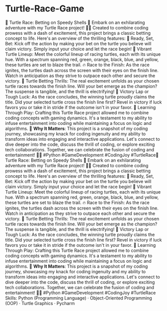 # Turtle-Race-Game
🐢 Turtle Race: Betting on Speedy Shells 🏁
Embark on an exhilarating adventure with my Turtle Race project! 🐢🏁 Created to combine coding prowess with a dash of excitement, this project brings a classic betting concept to life. Here's an overview of the thrilling features:
🏁 Ready, Set, Bet: Kick off the action by making your bet on the turtle you believe will claim victory. Simply input your choice and let the race begin!
🎨 Vibrant Turtle Lineup: Meet the colorful lineup of racing turtles, each with its unique hue. With a spectrum spanning red, green, orange, black, blue, and yellow, these turtles are set to blaze the trail.
🔥 Race to the Finish: As the race ignites, the turtles dash across the screen with their eyes on the finish line. Watch in anticipation as they strive to outpace each other and secure the victory.
🤔 Turtle Betting Thrills: The real excitement unfolds as your chosen turtle races towards the finish line. Will your bet emerge as the champion? The suspense is tangible, and the thrill is electrifying!
🥇 Victory Lap or Tough Luck: As the race concludes, the winning turtle proudly claims the title. Did your selected turtle cross the finish line first? Revel in victory if luck favors you or take it in stride if the outcome isn't in your favor.
🚀 Learning Through Play: Crafting this Turtle Race project allowed me to combine coding concepts with gaming dynamics. It's a testament to my ability to infuse entertainment into coding while maintaining a focus on logic and algorithms.
👾 **Why It Matters**: This project is a snapshot of my coding journey, showcasing my knack for coding ingenuity and my ability to transform ideas into engaging and interactive applications.
Let's connect to dive deeper into the code, discuss the thrill of coding, or explore exciting tech collaborations. Together, we can celebrate the fusion of coding and entertainment! 🤝🚀 #Python #GameDevelopment #CodingJoy #TurtleRace🐢 Turtle Race: Betting on Speedy Shells 🏁 Embark on an exhilarating adventure with my Turtle Race project! 🐢🏁 Created to combine coding prowess with a dash of excitement, this project brings a classic betting concept to life. Here's an overview of the thrilling features: 🏁 Ready, Set, Bet: Kick off the action by making your bet on the turtle you believe will claim victory. Simply input your choice and let the race begin! 🎨 Vibrant Turtle Lineup: Meet the colorful lineup of racing turtles, each with its unique hue. With a spectrum spanning red, green, orange, black, blue, and yellow, these turtles are set to blaze the trail. 🔥 Race to the Finish: As the race ignites, the turtles dash across the screen with their eyes on the finish line. Watch in anticipation as they strive to outpace each other and secure the victory. 🤔 Turtle Betting Thrills: The real excitement unfolds as your chosen turtle races towards the finish line. Will your bet emerge as the champion? The suspense is tangible, and the thrill is electrifying! 🥇 Victory Lap or Tough Luck: As the race concludes, the winning turtle proudly claims the title. Did your selected turtle cross the finish line first? Revel in victory if luck favors you or take it in stride if the outcome isn't in your favor. 🚀 Learning Through Play: Crafting this Turtle Race project allowed me to combine coding concepts with gaming dynamics. It's a testament to my ability to infuse entertainment into coding while maintaining a focus on logic and algorithms. 👾 **Why It Matters**: This project is a snapshot of my coding journey, showcasing my knack for coding ingenuity and my ability to transform ideas into engaging and interactive applications. Let's connect to dive deeper into the code, discuss the thrill of coding, or explore exciting tech collaborations. Together, we can celebrate the fusion of coding and entertainment! 🤝🚀 #Python #GameDevelopment #CodingJoy #TurtleRace
Skills: Python (Programming Language) · Object-Oriented Programming (OOP) · Turtle Graphics · Pycharm
